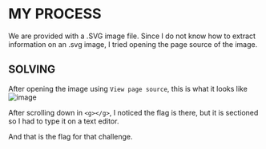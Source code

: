 # MY PROCESS

We are provided with a .SVG image file. Since I do not know how to extract information on an .svg image, I tried opening the page source of the image.

## SOLVING

After opening the image using ```View page source```, this is what it looks like
![image](https://github.com/user-attachments/assets/603ec7c3-bf78-400d-b838-b736638554d3)

After scrolling down in ```<g></g>```, I noticed the flag is there, but it is sectioned so I had to type it on a text editor.

And that is the flag for that challenge.
